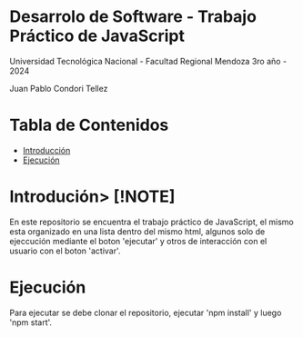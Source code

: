 # Desarrolo de Software - Trabajo Práctico de JavaScript
Universidad Tecnológica Nacional - Facultad Regional Mendoza
3ro año - 2024

Juan Pablo Condori Tellez

# Tabla de Contenidos
- [Introducción](#introducción)
- [Ejecución](#ejecución)

# Introdución> [!NOTE]
En este repositorio se encuentra el trabajo práctico de JavaScript, el mismo esta organizado en una lista dentro del mismo html, algunos solo de ejeccución mediante el boton 'ejecutar' y otros de interacción con el usuario con el boton 'activar'.

# Ejecución
Para ejecutar se debe clonar el repositorio, ejecutar 'npm install' y luego 'npm start'.
